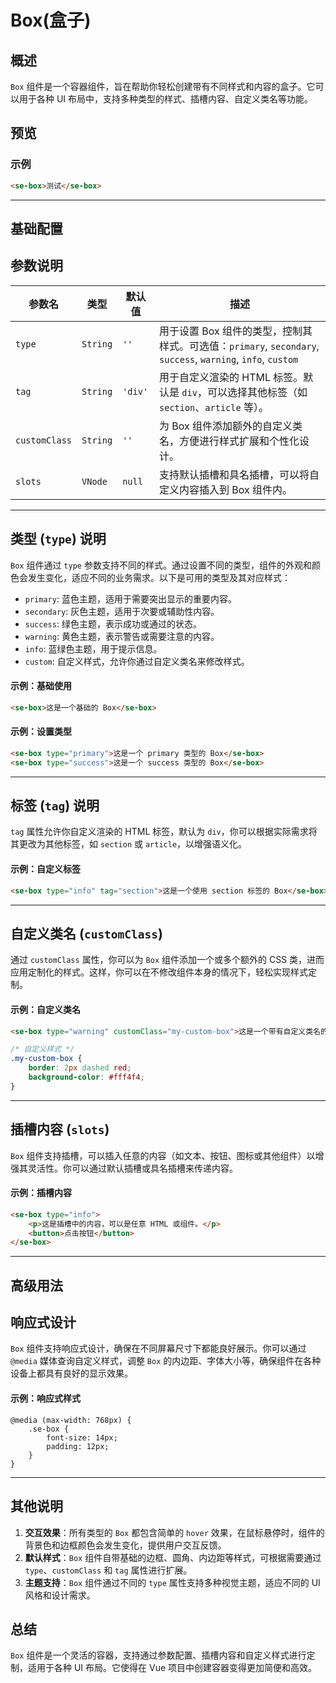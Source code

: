     

# Box(盒子)
## 概述
`Box` 组件是一个容器组件，旨在帮助你轻松创建带有不同样式和内容的盒子。它可以用于各种 UI 布局中，支持多种类型的样式、插槽内容、自定义类名等功能。

## 预览
<preview path="../../demos/box/box.vue" title="基本使用" description="展示如何使用基本的 Box 组件，包含不同的类型和插槽内容。"></preview>

### 示例
```html
<se-box>测试</se-box>
```

---

## 基础配置

## 参数说明

| 参数名        | 类型     | 默认值      | 描述                                                                                       |
| ------------- | -------- | ----------- | ------------------------------------------------------------------------------------------ | 
| `type`        | `String` | `''`        | 用于设置 Box 组件的类型，控制其样式。可选值：`primary`, `secondary`, `success`, `warning`, `info`, `custom` | 
| `tag`         | `String` | `'div'`     | 用于自定义渲染的 HTML 标签。默认是 `div`，可以选择其他标签（如 `section`、`article` 等）。   | 
| `customClass` | `String` | `''`        | 为 Box 组件添加额外的自定义类名，方便进行样式扩展和个性化设计。                          | 
| `slots`       | `VNode`  | `null`      | 支持默认插槽和具名插槽，可以将自定义内容插入到 Box 组件内。                                | 

---

## 类型 (`type`) 说明

`Box` 组件通过 `type` 参数支持不同的样式。通过设置不同的类型，组件的外观和颜色会发生变化，适应不同的业务需求。以下是可用的类型及其对应样式：

- `primary`: 蓝色主题，适用于需要突出显示的重要内容。
- `secondary`: 灰色主题，适用于次要或辅助性内容。
- `success`: 绿色主题，表示成功或通过的状态。
- `warning`: 黄色主题，表示警告或需要注意的内容。
- `info`: 蓝绿色主题，用于提示信息。
- `custom`: 自定义样式，允许你通过自定义类名来修改样式。

#### 示例：基础使用
```html
<se-box>这是一个基础的 Box</se-box>
```

#### 示例：设置类型
```html
<se-box type="primary">这是一个 primary 类型的 Box</se-box>
<se-box type="success">这是一个 success 类型的 Box</se-box>
```

---

## 标签 (`tag`) 说明

`tag` 属性允许你自定义渲染的 HTML 标签，默认为 `div`，你可以根据实际需求将其更改为其他标签，如 `section` 或 `article`，以增强语义化。

#### 示例：自定义标签
```html
<se-box type="info" tag="section">这是一个使用 section 标签的 Box</se-box>
```

---

## 自定义类名 (`customClass`)

通过 `customClass` 属性，你可以为 `Box` 组件添加一个或多个额外的 CSS 类，进而应用定制化的样式。这样，你可以在不修改组件本身的情况下，轻松实现样式定制。

#### 示例：自定义类名
```html
<se-box type="warning" customClass="my-custom-box">这是一个带有自定义类名的 Box</se-box>
```

```css
/* 自定义样式 */
.my-custom-box {
    border: 2px dashed red;
    background-color: #fff4f4;
}
```

---

## 插槽内容 (`slots`)

`Box` 组件支持插槽，可以插入任意的内容（如文本、按钮、图标或其他组件）以增强其灵活性。你可以通过默认插槽或具名插槽来传递内容。

#### 示例：插槽内容
```html
<se-box type="info">
    <p>这是插槽中的内容，可以是任意 HTML 或组件。</p>
    <button>点击按钮</button>
</se-box>
```

---

## 高级用法

## 响应式设计

`Box` 组件支持响应式设计，确保在不同屏幕尺寸下都能良好展示。你可以通过 `@media` 媒体查询自定义样式，调整 `Box` 的内边距、字体大小等，确保组件在各种设备上都具有良好的显示效果。

#### 示例：响应式样式
```less
@media (max-width: 768px) {
    .se-box {
        font-size: 14px;
        padding: 12px;
    }
}
```

---

## 其他说明

1. **交互效果**：所有类型的 `Box` 都包含简单的 `hover` 效果，在鼠标悬停时，组件的背景色和边框颜色会发生变化，提供用户交互反馈。
2. **默认样式**：`Box` 组件自带基础的边框、圆角、内边距等样式，可根据需要通过 `type`、`customClass` 和 `tag` 属性进行扩展。
3. **主题支持**：`Box` 组件通过不同的 `type` 属性支持多种视觉主题，适应不同的 UI 风格和设计需求。


## 总结

`Box` 组件是一个灵活的容器，支持通过参数配置、插槽内容和自定义样式进行定制，适用于各种 UI 布局。它使得在 Vue 项目中创建容器变得更加简便和高效。
